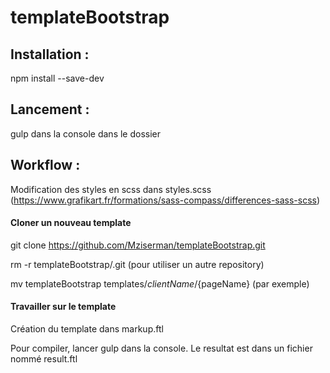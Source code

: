 # templateBootstrap

## Installation : 
npm install --save-dev

## Lancement : 
gulp
dans la console dans le dossier

## Workflow : 
Modification des styles en scss dans styles.scss (https://www.grafikart.fr/formations/sass-compass/differences-sass-scss)
#### Cloner un nouveau template
git clone https://github.com/Mziserman/templateBootstrap.git

rm -r templateBootstrap/.git (pour utiliser un autre repository)

mv templateBootstrap templates/${clientName}/${pageName} (par exemple)

#### Travailler sur le template 
Création du template dans markup.ftl

Pour compiler, lancer gulp dans la console.
Le resultat est dans un fichier nommé result.ftl

